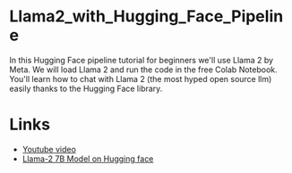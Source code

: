 # Llama2_with_Hugging_Face_Pipeline
In this Hugging Face pipeline tutorial for beginners we'll use Llama 2 by Meta. We will load Llama 2 and run the code in the free Colab Notebook. You'll learn how to chat with Llama 2 (the most hyped open source llm) easily thanks to the Hugging Face library. 

# Links
- [Youtube video](https://youtu.be/Z6sCl6abJj4?si=vpzAZ9_6RAep25GY)
- [Llama-2 7B Model on Hugging face](https://huggingface.co/meta-llama/Llama-2-7b)